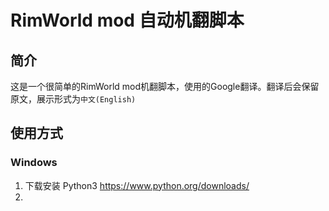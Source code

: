 # RimWorld mod 自动机翻脚本

## 简介
这是一个很简单的RimWorld mod机翻脚本，使用的Google翻译。翻译后会保留原文，展示形式为`中文(English)`

## 使用方式
### Windows
1. 下载安装 Python3 https://www.python.org/downloads/
2. 
